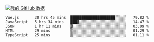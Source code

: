 [![我的 GitHub 数据](https://github-readme-stats.vercel.app/api?username=unbrain&?theme=dark)]()

<!--START_SECTION:waka-->
```text
Vue.js       30 hrs 45 mins  ████████████████████░░░░░   79.82 % 
JavaScript   5 hrs 34 mins   ███▓░░░░░░░░░░░░░░░░░░░░░   14.47 % 
JSON         1 hr 11 mins    ▓░░░░░░░░░░░░░░░░░░░░░░░░   03.09 % 
HTML         29 mins         ▒░░░░░░░░░░░░░░░░░░░░░░░░   01.29 % 
TypeScript   25 mins         ▒░░░░░░░░░░░░░░░░░░░░░░░░   01.11 % 
```
<!--END_SECTION:waka-->
